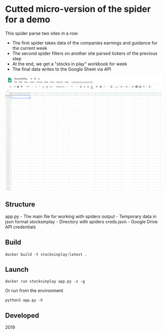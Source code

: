 # Cutted micro-version of the spider for a demo

This spider parse two sites in a row:
* The first spider takes data of the companies earnings and guidance for the current week
* The second spider filters on another site parsed tickers of the previous step 
* At the end, we get a "stocks in play" workbook for week
* The final data writes to the Google Sheet via API

![alt text](https://github.com/kompotkot/WebScraper-Stocksinplay/blob/master/demo.gif?raw=true)


## Structure
app.py - The main file for working with spiders
output - Temporary data in json format
stocksinplay - Directory with spiders
creds.json - Google Drive API credentials


## Build
```
docker build -t stocksinplay:latest .
```

## Launch
```
docker run stocksinplay app.py -s -g
```

Or run from the environment
```
python3 app.py -h
```

## Developed
2019
